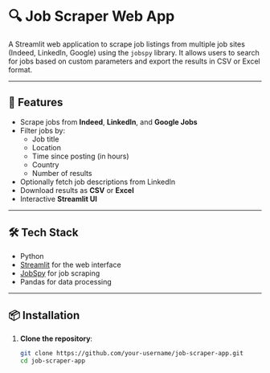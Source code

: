 # 🔍 Job Scraper Web App

A Streamlit web application to scrape job listings from multiple job sites (Indeed, LinkedIn, Google) using the `jobspy` library. It allows users to search for jobs based on custom parameters and export the results in CSV or Excel format.

---

## 🚀 Features

- Scrape jobs from **Indeed**, **LinkedIn**, and **Google Jobs**
- Filter jobs by:
  - Job title
  - Location
  - Time since posting (in hours)
  - Country
  - Number of results
- Optionally fetch job descriptions from LinkedIn
- Download results as **CSV** or **Excel**
- Interactive **Streamlit UI**

---

## 🛠️ Tech Stack

- Python
- [Streamlit](https://streamlit.io/) for the web interface
- [JobSpy](https://pypi.org/project/python-jobspy/) for job scraping
- Pandas for data processing

---

## 📦 Installation

1. **Clone the repository**:

   ```bash
   git clone https://github.com/your-username/job-scraper-app.git
   cd job-scraper-app

